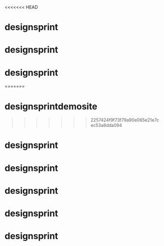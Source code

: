 <<<<<<< HEAD
# designsprint
# designsprint
# designsprint
=======
# designsprintdemosite
>>>>>>> 2257424f9f73f79a90e065e21e7cec53a8dda094
# designsprint
# designsprint
# designsprint
# designsprint
# designsprint

